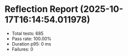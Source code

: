 # Reflection Report (2025-10-17T16:14:54.011978)

- Total tests: 685
- Pass rate: 100.00%
- Duration p95: 0 ms
- Failures: 0

